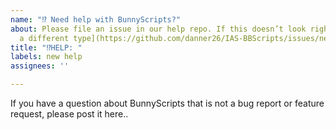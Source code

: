 ```yaml
---
name: "⁉️ Need help with BunnyScripts?"
about: Please file an issue in our help repo. If this doesn’t look right, [choose
  a different type](https://github.com/danner26/IAS-BBScripts/issues/new/choose).
title: "⁉️HELP: "
labels: new help
assignees: ''

---
```


If you have a question about BunnyScripts that is not a bug report or feature
request, please post it here..
